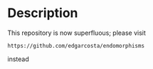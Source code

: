 # Description

This repository is now superfluous; please visit
```
https://github.com/edgarcosta/endomorphisms
```
instead
